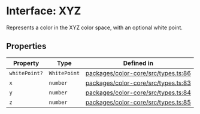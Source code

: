 # Interface: XYZ

Represents a color in the XYZ color space,
with an optional white point.

## Properties

| Property | Type | Defined in |
| ------ | ------ | ------ |
| `whitePoint?` | `WhitePoint` | [packages/color-core/src/types.ts:86](https://github.com/iamlite/color-core-mono-test/blob/d94d70fcd3b8bc32b54a8388048088ead1ff133f/packages/color-core/src/types.ts#L86) |
| `x` | `number` | [packages/color-core/src/types.ts:83](https://github.com/iamlite/color-core-mono-test/blob/d94d70fcd3b8bc32b54a8388048088ead1ff133f/packages/color-core/src/types.ts#L83) |
| `y` | `number` | [packages/color-core/src/types.ts:84](https://github.com/iamlite/color-core-mono-test/blob/d94d70fcd3b8bc32b54a8388048088ead1ff133f/packages/color-core/src/types.ts#L84) |
| `z` | `number` | [packages/color-core/src/types.ts:85](https://github.com/iamlite/color-core-mono-test/blob/d94d70fcd3b8bc32b54a8388048088ead1ff133f/packages/color-core/src/types.ts#L85) |
